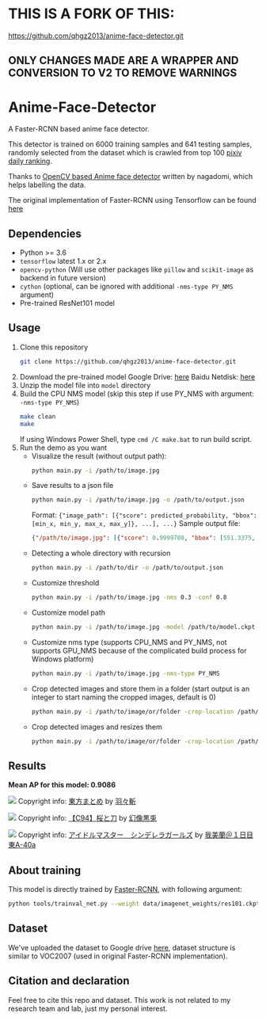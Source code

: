 # THIS IS A FORK OF THIS:

https://github.com/qhgz2013/anime-face-detector.git

## ONLY CHANGES MADE ARE A WRAPPER AND CONVERSION TO V2 TO REMOVE WARNINGS

# Anime-Face-Detector
A Faster-RCNN based anime face detector.

This detector is trained on 6000 training samples and 641 testing samples, randomly selected from the dataset which is crawled from top 100 [pixiv daily ranking](https://www.pixiv.net/ranking.php?mode=daily).

Thanks to [OpenCV based Anime face detector](https://github.com/nagadomi/lbpcascade_animeface) written by nagadomi, which helps labelling the data.

The original implementation of Faster-RCNN using Tensorflow can be found [here](https://github.com/endernewton/tf-faster-rcnn)

## Dependencies
- Python >= 3.6
- `tensorflow` latest 1.x or 2.x
- `opencv-python` (Will use other packages like `pillow` and `scikit-image` as backend in future version)
- `cython` (optional, can be ignored with additional `-nms-type PY_NMS` argument)
- Pre-trained ResNet101 model

## Usage
1. Clone this repository
    ```bash
    git clone https://github.com/qhgz2013/anime-face-detector.git
    ```
2. Download the pre-trained model
    Google Drive: [here](https://drive.google.com/open?id=1WjBgfOUqp4sdRd9BHs4TkdH2EcBtV5ri)
    Baidu Netdisk: [here](https://pan.baidu.com/s/1bvpCp1sbD7t9qnta8IhpmA)
3. Unzip the model file into `model` directory
4. Build the CPU NMS model (skip this step if use PY_NMS with argument: `-nms-type PY_NMS`)
    ```bash
    make clean
    make
    ```
   If using Windows Power Shell, type `cmd /C make.bat` to run build script.
5. Run the demo as you want
    - Visualize the result (without output path):
        ```bash
        python main.py -i /path/to/image.jpg
        ```
    - Save results to a json file
        ```bash
        python main.py -i /path/to/image.jpg -o /path/to/output.json
        ```
        Format: `{"image_path": [{"score": predicted_probability, "bbox": [min_x, min_y, max_x, max_y]}, ...], ...}`
        Sample output file:
        ```json
        {"/path/to/image.jpg": [{"score": 0.9999708, "bbox": [551.3375, 314.50253, 729.2599, 485.25674]}]}
        ```
    - Detecting a whole directory with recursion
        ```bash
        python main.py -i /path/to/dir -o /path/to/output.json
        ```
    - Customize threshold
        ```bash
        python main.py -i /path/to/image.jpg -nms 0.3 -conf 0.8
        ```
    - Customize model path
        ```bash
        python main.py -i /path/to/image.jpg -model /path/to/model.ckpt
        ```
    - Customize nms type (supports CPU_NMS and PY_NMS, not supports GPU_NMS because of the complicated build process for Windows platform)
        ```bash
        python main.py -i /path/to/image.jpg -nms-type PY_NMS
        ```
    - Crop detected images and store them in a folder (start output is an integer to start naming the cropped images, default is 0)
        ```bash
        python main.py -i /path/to/image/or/folder -crop-location /path/to/store/cropped/images -start-output 1
        ```
    - Crop detected images and resizes them
        ```bash
        python main.py -i /path/to/image/or/folder -crop-location /path/to/store/cropped/images -crop-height 224 -crop-width 224
        ```

## Results
**Mean AP for this model: 0.9086**

![](./asset/sample1.png)
Copyright info: [東方まとめ](https://www.pixiv.net/member_illust.php?mode=medium&illust_id=54275439) by [羽々斬](https://www.pixiv.net/member.php?id=2179695)

![](./asset/sample2.png)
Copyright info: [【C94】桜と刀](https://www.pixiv.net/member_illust.php?mode=medium&illust_id=69797346) by [幻像黒兎](https://www.pixiv.net/member.php?id=4462245)

![](./asset/sample3.png)
Copyright info: [アイドルマスター　シンデレラガールズ](https://www.pixiv.net/member_illust.php?mode=medium&illust_id=69753772) by [我美蘭＠１日目 東A-40a](https://www.pixiv.net/member.php?id=2003931)

## About training

This model is directly trained by [Faster-RCNN](https://github.com/endernewton/tf-faster-rcnn), with following argument:
```bash
python tools/trainval_net.py --weight data/imagenet_weights/res101.ckpt --imdb voc_2007_trainval --imdbval voc_2007_test --iters 60000 --cfg experiments/cfgs/res101.yml --net res101 --set ANCHOR_SCALES "[4,8,16,32]" ANCHOR_RATIOS "[1]" TRAIN.STEPSIZE "[50000]"
```

## Dataset

We've uploaded the dataset to Google drive [here](https://drive.google.com/open?id=1nDPimhiwbAWc2diok-6davhubNVe82pr), dataset structure is similar to VOC2007 (used in original Faster-RCNN implementation).

## Citation and declaration

Feel free to cite this repo and dataset.
This work is not related to my research team and lab, just my personal interest.

